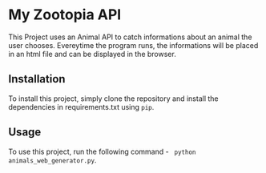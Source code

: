 # My Zootopia API

This Project uses an Animal API to catch informations about an animal the user chooses. Evereytime the program runs, the informations will be placed in an html file and can be displayed in the browser.

## Installation

To install this project, simply clone the repository and install the dependencies in requirements.txt using `pip`.

## Usage

To use this project, run the following command - ` python animals_web_generator.py`.